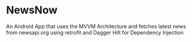 # NewsNow
An Android App that uses the MVVM Architecture and fetches latest news from newsapi.org using retrofit and Dagger Hilt for Dependency Injection
